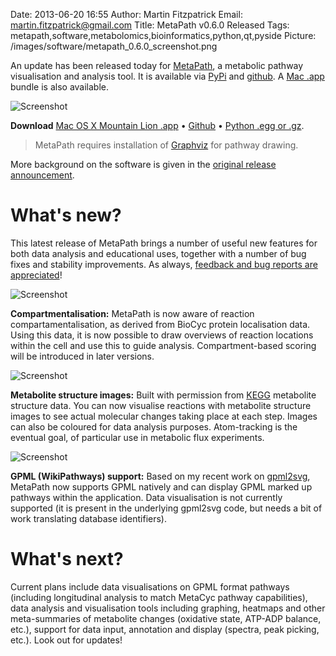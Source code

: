 Date: 2013-06-20 16:55
Author: Martin Fitzpatrick
Email: martin.fitzpatrick@gmail.com
Title: MetaPath v0.6.0 Released	
Tags: metapath,software,metabolomics,bioinformatics,python,qt,pyside
Picture: /images/software/metapath_0.6.0_screenshot.png

An update has been released today for [MetaPath][metapath-github], a metabolic pathway visualisation and analysis tool. It is available  via [PyPi][metapath-pypi] and [github][metapath-github]. A [Mac .app][metapath-macapp] bundle is also available.

<!-- PELICAN_END_SUMMARY -->

![Screenshot](/images/software/metapath_0.6.0_screenshot.png)

**Download** [Mac OS X Mountain Lion .app][metapath-macapp] &bull; [Github][metapath-github] &bull; [Python .egg or .gz][metapath-pypi].

> MetaPath requires installation of [Graphviz][graphviz] for pathway drawing.

More background on the software is given in the [original release announcement][metapath-release-initial].

# What's new?

This latest release of MetaPath brings a number of useful new features for both data analysis and educational uses, together with a number of bug fixes and stability improvements. As always, [feedback and bug reports are appreciated][metapath-github-issues]!

![Screenshot](/images/software/metapath_0.6.0_screenshot-1.png)

**Compartmentalisation:** MetaPath is now aware of reaction compartamentalisation, as derived from BioCyc protein localisation data. Using this data, it is now possible to draw overviews of reaction locations within the cell and use this to guide analysis. Compartment-based scoring will be introduced in later versions.

![Screenshot](/images/software/metapath_0.6.0_screenshot-2.png)

**Metabolite structure images:** Built with permission from [KEGG][kegg] metabolite structure data. You can now visualise reactions with metabolite structure images to see actual molecular changes taking place at each step. Images can also be coloured for data analysis purposes. Atom-tracking is the eventual goal, of particular use in metabolic flux experiments.

![Screenshot](/images/software/metapath_0.6.0_screenshot-3.png)

**GPML (WikiPathways) support:** Based on my recent work on [gpml2svg][gpml2svg], MetaPath now supports GPML natively and can display GPML marked up pathways within the application. Data visualisation is not currently supported (it is present in the underlying gpml2svg code, but needs a bit of work translating database identifiers).

# What's next?

Current plans include data visualisations on GPML format pathways (including longitudinal analysis to match MetaCyc pathway capabilities), data analysis and visualisation tools including graphing, heatmaps and other meta-summaries of metabolite changes (oxidative state, ATP-ADP balance, etc.), support for data input, annotation and display (spectra, peak picking, etc.). Look out for updates!
 
[metapath-github]: https://github.com/mfitzp/metapath
[metapath-github-issues]: https://github.com/mfitzp/metapath/issues
[metacyc]: http://metacyc.org
[metapath-macapp]: http://download.pathomx.org/Pathomx-latest.dmg
[metapath-pypi]: https://pypi.python.org/pypi/metapath
[graphviz]: http://www.graphviz.org/
[metapath-release-initial]: http://martinfitzpatrick.name/article/metapath-v0.5.1-released
[kegg]: http://kegg.jp/
[gpml2svg]: http://martinfitzpatrick.name/article/gpml2svg-a-command-line-svg-renderer-for-gpml-pathways-released

